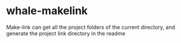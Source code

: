 # whale-makelink
Make-link can get all the project folders of the current directory, and generate the project link directory in the readme
